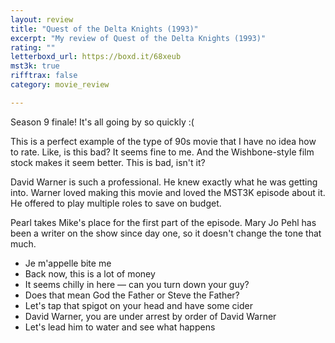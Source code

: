 ```yaml
---
layout: review
title: "Quest of the Delta Knights (1993)"
excerpt: "My review of Quest of the Delta Knights (1993)"
rating: ""
letterboxd_url: https://boxd.it/68xeub
mst3k: true
rifftrax: false
category: movie_review

---
```


Season 9 finale! It's all going by so quickly :(

This is a perfect example of the type of 90s movie that I have no idea how to rate. Like, is this bad? It seems fine to me. And the Wishbone-style film stock makes it seem better. This is bad, isn't it?

David Warner is such a professional. He knew exactly what he was getting into. Warner loved making this movie and loved the MST3K episode about it. He offered to play multiple roles to save on budget.

Pearl takes Mike's place for the first part of the episode. Mary Jo Pehl has been a writer on the show since day one, so it doesn't change the tone that much.

* Je m'appelle bite me
* Back now, this is a lot of money
* It seems chilly in here — can you turn down your guy?
* Does that mean God the Father or Steve the Father?
* Let's tap that spigot on your head and have some cider
* David Warner, you are under arrest by order of David Warner
* Let's lead him to water and see what happens